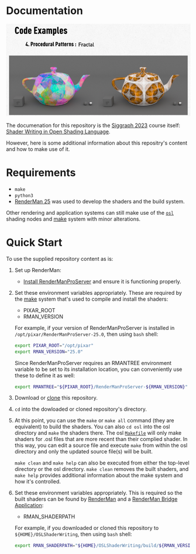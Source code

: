 # Documentation

![RepresentativeImage](../media/RepresentativeImage830x415.png)

The documenation for this repository is the [Siggraph 2023](https://s2023.siggraph.org/presentation/?id=gensubcur_104&sess=sess329) course itself: [Shader Writing in Open Shading Language](https://dl.acm.org/doi/10.1145/3587423.3597945).

However, here is some additional information about this repositry's content and how to make use of it.

# Requirements
* `make`
* `python3`
* [RenderMan 25](https://rmanwiki.pixar.com/display/REN25/RenderMan+25+Documentation) was used to develop the shaders and the build system.

Other rendering and application systems can still make use of the [`osl`](./osl/) shading nodes and [make](https://www.gnu.org/software/make/manual/) system with minor alterations.

# Quick Start
To use the supplied repository content as is:

1. Set up RenderMan:

    * [Install RenderManProServer](https://renderman.pixar.com/store) and ensure it is functioning properly.

1. Set these environment variables appropriately. These are required by the [make](https://www.gnu.org/software/make/manual/) system that's used to compile and install the shaders:
    * PIXAR_ROOT
    * RMAN_VERSION

    For example, if your version of RenderManProServer is installed in
    `/opt/pixar/RenderManProServer-25.0`, then using `bash` shell:

    ```bash
    export PIXAR_ROOT="/opt/pixar"
    export RMAN_VERSION="25.0"
    ```
    
    Since RenderManProServer requires an RMANTREE environment variable to be set to its installation location, you can conveniently use these to define it as well:
    
    ```bash
    export RMANTREE="${PIXAR_ROOT}/RenderManProServer-${RMAN_VERSION}"
    ```

1. Download or [clone](https://docs.github.com/en/repositories/creating-and-managing-repositories/cloning-a-repository) this repository.
1. `cd` into the dowloaded or cloned repository's directory.

1. At this point, you can use the `make` or `make all` command (they are equivalent) to build the shaders.
You can also `cd osl` into the osl directory and `make` the shaders there.
The osl [`Makefile`](../osl/Makefile) will only make shaders for .osl files that are more recent than their complied shader.
In this way, you can edit a source file and execute `make` from within the osl directory and only the updated source file(s) will be built.

    `make clean` and `make help` can also be executed from either the top-level directory or the osl directory.
`make clean` removes the built shaders, and `make help` provides additional information about the make system and how it's controlled.

1. Set these environment variables appropriately. This is required so the built shaders can be found by [RenderMan](https://rmanwiki.pixar.com/display/REN25/RenderMan) and a [RenderMan Bridge Application](https://renderman.pixar.com/bridge-tools):

    - RMAN_SHADERPATH

    For example, if you downloaded or cloned this repository to `${HOME}/OSLShaderWriting`, then using `bash` shell:

    ```bash
    export RMAN_SHADERPATH="${HOME}/OSLShaderWriting/build/${RMAN_VERSION}/shaders:${RMAN_SHADERPATH}"
    ```


